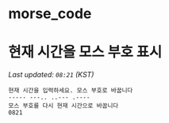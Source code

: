 # morse_code
# 현재 시간을 모스 부호 표시
<!-- MORSE_TIME_START -->
_Last updated: `08:21` (KST)_

```
현재 시간을 입력하세요. 모스 부호로 바꿉니다
----- ---.. ..--- .----
모스 부호를 다시 현재 시간으로 바꿉니다
0821
```
<!-- MORSE_TIME_END -->
